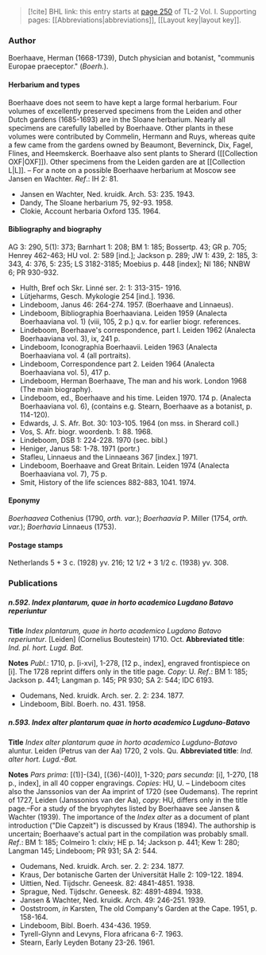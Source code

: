 > [!cite] BHL link: this entry starts at [page 250](https://www.biodiversitylibrary.org/item/103414#page/298/mode/1up) of TL-2 Vol. I.
> Supporting pages: [[Abbreviations|abbreviations]], [[Layout key|layout key]].

### Author

Boerhaave, Herman (1668-1739), Dutch physician and botanist, "communis Europae praeceptor." (*Boerh.*).

#### Herbarium and types

Boerhaave does not seem to have kept a large formal herbarium. Four volumes of excellently preserved specimens from the Leiden and other Dutch gardens (1685-1693) are in the Sloane herbarium. Nearly all specimens are carefully labelled by Boerhaave. Other plants in these volumes were contributed by Commelin, Hermann and Ruys, whereas quite a few came from the gardens owned by Beaumont, Beverninck, Dix, Fagel, Flines, and Heemskerck. Boerhaave also sent plants to Sherard ([[Collection OXF|OXF]]). Other specimens from the Leiden garden are at [[Collection L|L]]. – For a note on a possible Boerhaave herbarium at Moscow see Jansen en Wachter.
*Ref*.: IH 2: 81.
- Jansen en Wachter, Ned. kruidk. Arch. 53: 235. 1943.
- Dandy, The Sloane herbarium 75, 92-93. 1958.
- Clokie, Account herbaria Oxford 135. 1964.

#### Bibliography and biography

AG 3: 290, 5(1): 373; Barnhart 1: 208; BM 1: 185; Bossertp. 43; GR p. 705; Henrey 462-463; HU vol. 2: 589 \[ind.\]; Jackson p. 289; JW 1: 439, 2: 185, 3: 343, 4: 376, 5: 235; LS 3182-3185; Moebius p. 448 \[index\]; NI 186; NNBW 6; PR 930-932.
- Hulth, Bref och Skr. Linné ser. 2: 1: 313-315- 1916.
- Lütjeharms, Gesch. Mykologie 254 \[ind.\]. 1936.
- Lindeboom, Janus 46: 264-274. 1957. (Boerhaave and Linnaeus).
- Lindeboom, Bibliographia Boerhaaviana. Leiden 1959 (Analecta Boerhaaviana vol. 1) (viii, 105, 2 p.) q.v. for earlier biogr. references.
- Lindeboom, Boerhaave's correspondence, part I. Leiden 1962 (Analecta Boerhaaviana vol. 3), ix, 241 p.
- Lindeboom, Iconographia Boerhaavii. Leiden 1963 (Analecta Boerhaaviana vol. 4 (all portraits).
- Lindeboom, Correspondence part 2. Leiden 1964 (Analecta Boerhaaviana vol. 5), 417 p.
- Lindeboom, Herman Boerhaave, The man and his work. London 1968 (The main biography).
- Lindeboom, ed., Boerhaave and his time. Leiden 1970. 174 p. (Analecta Boerhaaviana vol. 6), (contains e.g. Stearn, Boerhaave as a botanist, p. 114-120).
- Edwards, J. S. Afr. Bot. 30: 103-105. 1964 (on mss. in Sherard coll.)
- Vos, S. Afr. biogr. woordenb. 1: 88. 1968.
- Lindeboom, DSB 1: 224-228. 1970 (sec. bibl.)
- Heniger, Janus 58: 1-78. 1971 (portr.)
- Stafleu, Linnaeus and the Linnaeans 367 \[index.\] 1971.
- Lindeboom, Boerhaave and Great Britain. Leiden 1974 (Analecta Boerhaaviana vol. 7), 75 p.
- Smit, History of the life sciences 882-883, 1041. 1974.

#### Eponymy

*Boerhaavea* Cothenius (1790, *orth. var.*); *Boerhaavia* P. Miller (1754, *orth. var.*); *Boerhavia* Linnaeus (1753).

#### Postage stamps

Netherlands 5 + 3 c. (1928) yv. 216; 12 1/2 + 3 1/2 c. (1938) yv. 308.

### Publications

##### n.592. Index plantarum, quae in horto academico Lugdano Batavo reperiuntur

**Title**
*Index plantarum, quae in horto academico Lugdano Batavo reperiuntur*. \[Leiden\] (Cornelius Boutestein) 1710. Oct.
**Abbreviated title**: *Ind. pl. hort. Lugd. Bat.*

**Notes**
*Publ*.: 1710, p. \[i-xvi\], 1-278, \[12 p., index\], engraved frontispiece on \[i\]. The 1728 reprint differs only in the title page. *Copy*: U.
*Ref*.: BM 1: 185; Jackson p. 441; Langman p. 145; PR 930; SA 2: 544; IDC 6193.
- Oudemans, Ned. kruidk. Arch. ser. 2. 2: 234. 1877.
- Lindeboom, Bibl. Boerh. no. 431. 1958.

##### n.593. Index alter plantarum quae in horto academico Lugduno-Batavo

**Title**
*Index alter plantarum quae in horto academico Lugduno-Batavo* aluntur. Leiden (Petrus van der Aa) 1720, 2 vols. Qu.
**Abbreviated title**: *Ind. alter hort. Lugd.-Bat.*

**Notes**
*Pars prima*: \[(1)\]-(34), \[(36)-(40)\], 1-320; *pars secunda*: \[i\], 1-270, \[18 p., index\], in all 40 copper engravings. *Copies*: HU, U. – Lindeboom cites also the Janssonios van der Aa imprint of 1720 (see Oudemans). The reprint of 1727, Leiden (Janssonios van der Aa), *copy*: HU, differs only in the title page.–For a study of the bryophytes listed by Boerhaave see Jansen & Wachter (1939). The importance of the *Index alter* as a document of plant introduction ("Die Capzeit") is discussed by Kraus (1894). The authorship is uncertain; Boerhaave's actual part in the compilation was probably small.
*Ref*.: BM 1: 185; Colmeiro 1: clxiv; HE p. 14; Jackson p. 441; Kew 1: 280; Langman 145; Lindeboom; PR 931; SA 2: 544.
- Oudemans, Ned. kruidk. Arch. ser. 2. 2: 234. 1877.
- Kraus, Der botanische Garten der Universität Halle 2: 109-122. 1894.
- Uittien, Ned. Tijdschr. Geneesk. 82: 4841-4851. 1938.
- Sprague, Ned. Tijdschr. Geneesk. 82: 4891-4894. 1938.
- Jansen & Wachter, Ned. kruidk. Arch. 49: 246-251. 1939.
- Ooststroom, *in* Karsten, The old Company's Garden at the Cape. 1951, p. 158-164.
- Lindeboom, Bibl. Boerh. 434-436. 1959.
- Tyrell-Glynn and Levyns, Flora africana 6-7. 1963.
- Stearn, Early Leyden Botany 23-26. 1961.

